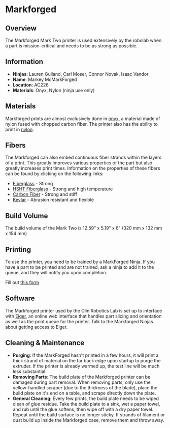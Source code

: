 # Markforged
## Overview
The Markforged Mark Two printer is used extensively by the robolab when a part is mission-critical and needs to be as strong as possible.

## Information
- **Ninjas**: Lauren Gulland, Carl Moser, Connor Novak, Isaac Vandor
- **Name**: Markey McMarkForged
- **Location**: AC226
- **Materials**: Onyx, Nylon (ninja use only)

## Materials
Markforged prints are almost exclusively done in [onyx](https://markforged.com/blog/introducing-our-new-markforged-material-onyx/), a material made of nylon fused with chopped carbon fiber. The printer also has the ability to print in [nylon](https://markforged.com/materials/#nylon).

## Fibers
The Markforged can also embed continuous fiber strands within the layers of a print. This greatly improves various properties of the part but also greatly increases print times. Information on the properties of these fibers can be found by clicking on the following links:


- [Fiberglass](https://markforged.com/materials/#fiberglass) - Strong
- [HSHT Fiberglass](https://markforged.com/materials/#hsht-fiberglass) - Strong and high temperature
- [Carbon Fiber](https://markforged.com/materials/#carbon-fiber) - Strong and stiff
- [Kevlar](https://markforged.com/materials/#kevlar) - Abrasion resistant and flexible

## Build Volume
The build volume of the Mark Two is 12.59" x 5.19" x 6" (320 mm x 132 mm x 154 mm)

## Printing
To use the printer, you need to be trained by a MarkForged Ninja. If you have a part to be printed and are not trained, ask a ninja to add it to the queue, and they will notify you upon completion.

Fill out [this form](https://docs.google.com/forms/d/e/1FAIpQLSdmyTv0tvSwLGgrZyd46PquS5lzTRVFLTvbMzp68B8jHT7iDg/viewform)


## Software
The Markforged printer used by the Olin Robotics Lab is set up to interface with [Eiger](eiger.io), an online web interface that handles part slicing and orientation as well as the print queue for the printer. Talk to the Markforged Ninjas about getting access to Eiger.

## Cleaning & Maintenance
- **Purging**: If the MarkForged hasn't printed in a few hours, it will print a thick strand of material on the far back edge upon startup to purge the extruder. If the printer is already warmed up, the test line will be much less substantial.
- **Removing Parts**: The build plate of the Markforged printer can be damaged during part removal. When removing parts, only use the yellow-handled scraper (due to the thickness of the blade), place the build plate on it's end on a table, and scrape directly down the plate.
- **General Cleaning**: Every few prints, the build plate needs to be wiped clean of glue residue. Take the build plate to a sink, wet a paper towel, and rub until the glue softens, then wipe off with a dry paper towel. Repeat until the build surface is no longer sticky. If strands of filament or dust build up inside the Markforged case, remove them and throw away.
